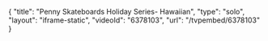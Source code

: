 {
    "title": "Penny Skateboards Holiday Series- Hawaiian",
    "type": "solo",
    "layout": "iframe-static",
    "videoId": "6378103",
    "url": "\/tvpembed\/6378103"
}